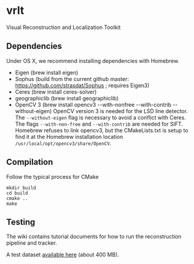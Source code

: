 vrlt
====

Visual Reconstruction and Localization Toolkit

Dependencies
------------

Under OS X, we recommend installing dependencies with Homebrew.

- Eigen (brew install eigen)
- Sophus (build from the current github master: https://github.com/strasdat/Sophus ; requires Eigen3)
- Ceres (brew install ceres-solver)
- geographiclib (brew install geographiclib)
- OpenCV 3 (brew install opencv3 --with-nonfree --with-contrib --without-eigen)
OpenCV version 3 is needed for the LSD line detector. The `--without-eigen` flag is necessary to avoid a conflict with Ceres.  The flags `--with-non-free` and `--with-contrib` are needed for SIFT.  Homebrew refuses to link opencv3, but the CMakeLists.txt is setup to find it at the Homebrew installation location `/usr/local/opt/opencv3/share/OpenCV`.

Compilation
-----------

Follow the typical process for CMake

    mkdir build
    cd build
    cmake ..
    make

Testing
-------

The wiki contains tutorial documents for how to run the reconstruction pipeline and tracker.

A test dataset <a href="https://www.dropbox.com/s/368ggcc65dk0yx6/VillageDataset.tgz?dl=0">available here</a> (about 400 MB).
